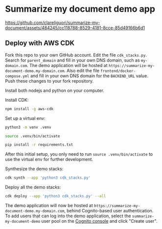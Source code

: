 # Summarize my document demo app

https://github.com/clareliguori/summarize-my-document/assets/484245/cc118788-8529-4181-8cce-85d49166b6d1

## Deploy with AWS CDK

Fork this repo to your own GitHub account.
Edit the file `cdk_stacks.py`. Search for `parent_domain` and fill in your own DNS domain, such as `my-domain.com`.
The demo application will be hosted at `https://summarize-my-document-demo.my-domain.com`.
Also edit the file `frontend/docker-compose.yml` and fill in your own DNS domain for the `BACKEND_URL` value.
Push these changes to your fork repository.

Install both nodejs and python on your computer.

Install CDK:
```sh
npm install -g aws-cdk
```

Set up a virtual env:
```sh
python3 -m venv .venv

source .venv/bin/activate

pip install -r requirements.txt
```
After this initial setup, you only need to run `source .venv/bin/activate` to use the virtual env for further development.

Synthesize the demo stacks:
```sh
cdk synth --app 'python3 cdk_stacks.py'
```

Deploy all the demo stacks:
```sh
cdk deploy --app 'python3 cdk_stacks.py' --all
```

The demo application will now be hosted at `https://summarize-my-document-demo.my-domain.com`,
behind Cognito-based user authentication.
To add users that can log into the demo application, select the `summarize-my-document-demo` user pool on the
[Cognito console](https://us-west-2.console.aws.amazon.com/cognito/v2/idp/user-pools?region=us-west-2)
and click "Create user".
